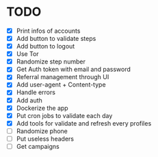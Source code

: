 # TODO

- [x] Print infos of accounts
- [x] Add button to validate steps
- [x] Add button to logout
- [x] Use Tor
- [x] Randomize step number
- [x] Get Auth token with email and password
- [x] Referral management through UI
- [x] Add user-agent + Content-type
- [x] Handle errors
- [x] Add auth
- [x] Dockerize the app
- [x] Put cron jobs to validate each day
- [x] Add tools for validate and refresh every profiles
- [ ] Randomize phone
- [ ] Put useless headers
- [ ] Get campaigns

